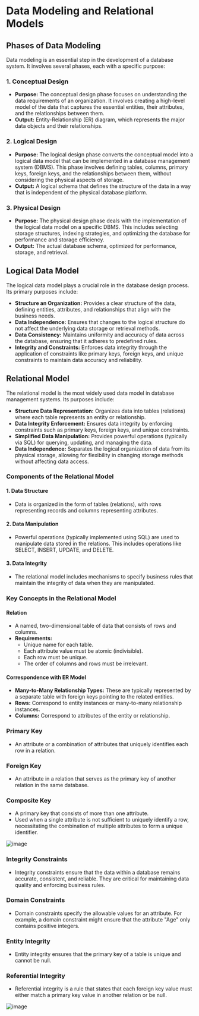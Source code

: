 # Data Modeling and Relational Models

## Phases of Data Modeling
  Data modeling is an essential step in the development of a database system. It involves several phases, each with a specific purpose:

### 1. Conceptual Design
   - **Purpose:** The conceptual design phase focuses on understanding the data requirements of an organization. It involves creating a high-level model of the data that captures the essential entities, their attributes, and the relationships between them.
   - **Output:** Entity-Relationship (ER) diagram, which represents the major data objects and their relationships.

### 2. Logical Design
   - **Purpose:** The logical design phase converts the conceptual model into a logical data model that can be implemented in a database management system (DBMS). This phase involves defining tables, columns, primary keys, foreign keys, and the relationships between them, without considering the physical aspects of storage.
   - **Output:** A logical schema that defines the structure of the data in a way that is independent of the physical database platform.

### 3. Physical Design
   - **Purpose:** The physical design phase deals with the implementation of the logical data model on a specific DBMS. This includes selecting storage structures, indexing strategies, and optimizing the database for performance and storage efficiency.
   - **Output:** The actual database schema, optimized for performance, storage, and retrieval.

## Logical Data Model

The logical data model plays a crucial role in the database design process. Its primary purposes include:

- **Structure an Organization:** Provides a clear structure of the data, defining entities, attributes, and relationships that align with the business needs.
- **Data Independence:** Ensures that changes to the logical structure do not affect the underlying data storage or retrieval methods.
- **Data Consistency:** Maintains uniformity and accuracy of data across the database, ensuring that it adheres to predefined rules.
- **Integrity and Constraints:** Enforces data integrity through the application of constraints like primary keys, foreign keys, and unique constraints to maintain data accuracy and reliability.

## Relational Model

The relational model is the most widely used data model in database management systems. Its purposes include:

- **Structure Data Representation:** Organizes data into tables (relations) where each table represents an entity or relationship.
- **Data Integrity Enforcement:** Ensures data integrity by enforcing constraints such as primary keys, foreign keys, and unique constraints.
- **Simplified Data Manipulation:** Provides powerful operations (typically via SQL) for querying, updating, and managing the data.
- **Data Independence:** Separates the logical organization of data from its physical storage, allowing for flexibility in changing storage methods without affecting data access.

### Components of the Relational Model

#### 1. Data Structure
   - Data is organized in the form of tables (relations), with rows representing records and columns representing attributes.

#### 2. Data Manipulation
   - Powerful operations (typically implemented using SQL) are used to manipulate data stored in the relations. This includes operations like SELECT, INSERT, UPDATE, and DELETE.

#### 3. Data Integrity
   - The relational model includes mechanisms to specify business rules that maintain the integrity of data when they are manipulated.

### Key Concepts in the Relational Model

#### Relation
   - A named, two-dimensional table of data that consists of rows and columns.
   - **Requirements:** 
     - Unique name for each table.
     - Each attribute value must be atomic (indivisible).
     - Each row must be unique.
     - The order of columns and rows must be irrelevant.

#### Correspondence with ER Model
   - **Many-to-Many Relationship Types:** These are typically represented by a separate table with foreign keys pointing to the related entities.
   - **Rows:** Correspond to entity instances or many-to-many relationship instances.
   - **Columns:** Correspond to attributes of the entity or relationship.

### Primary Key
   - An attribute or a combination of attributes that uniquely identifies each row in a relation.

### Foreign Key
   - An attribute in a relation that serves as the primary key of another relation in the same database.

### Composite Key
   - A primary key that consists of more than one attribute.
   - Used when a single attribute is not sufficient to uniquely identify a row, necessitating the combination of multiple attributes to form a unique identifier.

![image](https://github.com/user-attachments/assets/b03be86b-a723-4e08-a06f-d61f95cd27ec)

### Integrity Constraints
  - Integrity constraints ensure that the data within a database remains accurate, consistent, and reliable. They are critical for maintaining data quality and enforcing business rules.

### Domain Constraints
   - Domain constraints specify the allowable values for an attribute. For example, a domain constraint might ensure that the attribute "Age" only contains positive integers.

### Entity Integrity
   - Entity integrity ensures that the primary key of a table is unique and cannot be null. 

### Referential Integrity
   - Referential integrity is a rule that states that each foreign key value must either match a primary key value in another relation or be null. 

![image](https://github.com/user-attachments/assets/e494e1d2-e245-4162-9fc8-1d0eddfa18f2)
